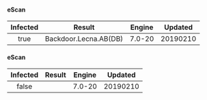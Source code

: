 #### eScan
| Infected      | Result      | Engine      | Updated      |
|:-------------:|:-----------:|:-----------:|:------------:|
| true | Backdoor.Lecna.AB(DB) | 7.0-20 | 20190210 |

#### eScan
| Infected      | Result      | Engine      | Updated      |
|:-------------:|:-----------:|:-----------:|:------------:|
| false |  | 7.0-20 | 20190210 |

